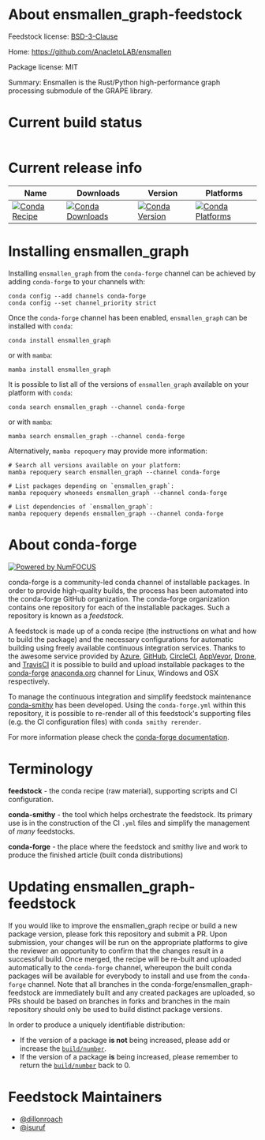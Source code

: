 About ensmallen_graph-feedstock
===============================

Feedstock license: [BSD-3-Clause](https://github.com/conda-forge/cf-autotick-bot-test-package-feedstock/blob/main/LICENSE.txt)

Home: https://github.com/AnacletoLAB/ensmallen

Package license: MIT

Summary: Ensmallen is the Rust/Python high-performance graph processing submodule of the GRAPE library.

Current build status
====================


<table>
</table>

Current release info
====================

| Name | Downloads | Version | Platforms |
| --- | --- | --- | --- |
| [![Conda Recipe](https://img.shields.io/badge/recipe-ensmallen_graph-green.svg)](https://anaconda.org/conda-forge/ensmallen_graph) | [![Conda Downloads](https://img.shields.io/conda/dn/conda-forge/ensmallen_graph.svg)](https://anaconda.org/conda-forge/ensmallen_graph) | [![Conda Version](https://img.shields.io/conda/vn/conda-forge/ensmallen_graph.svg)](https://anaconda.org/conda-forge/ensmallen_graph) | [![Conda Platforms](https://img.shields.io/conda/pn/conda-forge/ensmallen_graph.svg)](https://anaconda.org/conda-forge/ensmallen_graph) |

Installing ensmallen_graph
==========================

Installing `ensmallen_graph` from the `conda-forge` channel can be achieved by adding `conda-forge` to your channels with:

```
conda config --add channels conda-forge
conda config --set channel_priority strict
```

Once the `conda-forge` channel has been enabled, `ensmallen_graph` can be installed with `conda`:

```
conda install ensmallen_graph
```

or with `mamba`:

```
mamba install ensmallen_graph
```

It is possible to list all of the versions of `ensmallen_graph` available on your platform with `conda`:

```
conda search ensmallen_graph --channel conda-forge
```

or with `mamba`:

```
mamba search ensmallen_graph --channel conda-forge
```

Alternatively, `mamba repoquery` may provide more information:

```
# Search all versions available on your platform:
mamba repoquery search ensmallen_graph --channel conda-forge

# List packages depending on `ensmallen_graph`:
mamba repoquery whoneeds ensmallen_graph --channel conda-forge

# List dependencies of `ensmallen_graph`:
mamba repoquery depends ensmallen_graph --channel conda-forge
```


About conda-forge
=================

[![Powered by
NumFOCUS](https://img.shields.io/badge/powered%20by-NumFOCUS-orange.svg?style=flat&colorA=E1523D&colorB=007D8A)](https://numfocus.org)

conda-forge is a community-led conda channel of installable packages.
In order to provide high-quality builds, the process has been automated into the
conda-forge GitHub organization. The conda-forge organization contains one repository
for each of the installable packages. Such a repository is known as a *feedstock*.

A feedstock is made up of a conda recipe (the instructions on what and how to build
the package) and the necessary configurations for automatic building using freely
available continuous integration services. Thanks to the awesome service provided by
[Azure](https://azure.microsoft.com/en-us/services/devops/), [GitHub](https://github.com/),
[CircleCI](https://circleci.com/), [AppVeyor](https://www.appveyor.com/),
[Drone](https://cloud.drone.io/welcome), and [TravisCI](https://travis-ci.com/)
it is possible to build and upload installable packages to the
[conda-forge](https://anaconda.org/conda-forge) [anaconda.org](https://anaconda.org/)
channel for Linux, Windows and OSX respectively.

To manage the continuous integration and simplify feedstock maintenance
[conda-smithy](https://github.com/conda-forge/conda-smithy) has been developed.
Using the ``conda-forge.yml`` within this repository, it is possible to re-render all of
this feedstock's supporting files (e.g. the CI configuration files) with ``conda smithy rerender``.

For more information please check the [conda-forge documentation](https://conda-forge.org/docs/).

Terminology
===========

**feedstock** - the conda recipe (raw material), supporting scripts and CI configuration.

**conda-smithy** - the tool which helps orchestrate the feedstock.
                   Its primary use is in the construction of the CI ``.yml`` files
                   and simplify the management of *many* feedstocks.

**conda-forge** - the place where the feedstock and smithy live and work to
                  produce the finished article (built conda distributions)


Updating ensmallen_graph-feedstock
==================================

If you would like to improve the ensmallen_graph recipe or build a new
package version, please fork this repository and submit a PR. Upon submission,
your changes will be run on the appropriate platforms to give the reviewer an
opportunity to confirm that the changes result in a successful build. Once
merged, the recipe will be re-built and uploaded automatically to the
`conda-forge` channel, whereupon the built conda packages will be available for
everybody to install and use from the `conda-forge` channel.
Note that all branches in the conda-forge/ensmallen_graph-feedstock are
immediately built and any created packages are uploaded, so PRs should be based
on branches in forks and branches in the main repository should only be used to
build distinct package versions.

In order to produce a uniquely identifiable distribution:
 * If the version of a package **is not** being increased, please add or increase
   the [``build/number``](https://docs.conda.io/projects/conda-build/en/latest/resources/define-metadata.html#build-number-and-string).
 * If the version of a package **is** being increased, please remember to return
   the [``build/number``](https://docs.conda.io/projects/conda-build/en/latest/resources/define-metadata.html#build-number-and-string)
   back to 0.

Feedstock Maintainers
=====================

* [@dillonroach](https://github.com/dillonroach/)
* [@isuruf](https://github.com/isuruf/)

